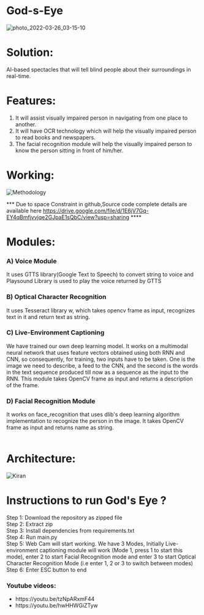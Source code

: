 # God-s-Eye




![photo_2022-03-26_03-15-10](https://user-images.githubusercontent.com/73690811/160207334-b364c377-c9cf-4186-84c6-8de8132e0629.jpg)

# Solution:
AI-based spectacles that will tell blind people about their surroundings in real-time.

# Features:
1) It will assist visually impaired person in navigating from one place to another.
2) It will have OCR technology which will help the visually impaired person to read books and newspapers.
3) The facial recognition module will help the visually impaired person to know the person sitting in front of him/her.

# Working:
![Methodology](https://user-images.githubusercontent.com/73690811/160275683-16184713-08c2-4a5c-b63b-46d872144097.png)


*** Due to space Constraint in github,Source code complete details are available here https://drive.google.com/file/d/1E6jV7Gq-EY4qBmfjvvjqe2GJpaE1sQbC/view?usp=sharing ****


# Modules:
### <b>A)</b> Voice Module 
It uses GTTS library(Google Text to Speech) to convert string to voice and Playsound Library is used to play the voice returned by GTTS <br> 
### <b>B)</b> Optical Character Recognition
It uses Tesseract library w, which takes opencv frame as input, recognizes text in it and return text as string. <br>
### <b>C)</b> Live-Environment Captioning
We have trained our own deep learning model. It works on a multimodal neural network that uses feature vectors obtained using both RNN and CNN, so consequently, for training, two inputs have to be taken. One is the image we need to describe, a feed to the CNN, and the second is the words in the text sequence produced till now as a sequence as the input to the RNN. This module takes OpenCV frame as input and returns a description of the frame. <br>
### <b>D)</b> Facial Recognition Module
It works on face_recognition that uses dlib's deep learning algorithm implementation to recognize the person in the image. It takes OpenCV frame as input and returns name as string. <br>
<br>
# Architecture:
![Kiran](https://user-images.githubusercontent.com/73690811/160275549-182cb6fa-22ff-49da-af27-9cf341b9bb09.jpg)


# Instructions to run God's Eye ?
Step 1: Download the repository as zipped file <br>
Step 2: Extract zip<br>
Step 3: Install dependencies from requirements.txt<br>
Step 4: Run main.py <br>
Step 5: Web Cam will start working. We have 3 Modes, Initially Live-environment captioning module will work (Mode 1, press 1 to start this mode), enter 2 to start Facial Recognition mode and enter 3 to start Optical Character Recognition Mode (i.e enter 1, 2 or 3 to switch between modes)<br>
Step 6: Enter ESC button to end <br>


### Youtube videos: 
<ul>
  <li>https://youtu.be/tzNpARxmF44</li>
  <li>https://youtu.be/hwHHWGiZTyw</li>
</ul>
    
